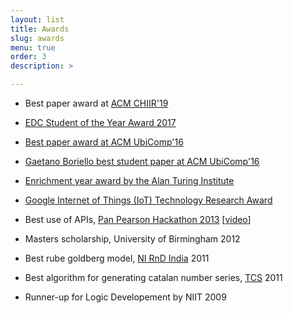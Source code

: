 ```yaml
---
layout: list
title: Awards
slug: awards
menu: true
order: 3
description: > 

---
```




* Best paper award at <A href="http://sigir.org/chiir2019/index.html">ACM CHIIR'19

* EDC Student of the Year  Award 2017

* Best paper award at <A href="http://ubicomp.org/ubicomp2016/">ACM UbiComp'16

* Gaetano Boriello best student paper at <A href="http://ubicomp.org/ubicomp2016/">ACM UbiComp'16

* Enrichment year award by the <A href="https://turing.ac.uk">Alan Turing Institute

* <A href="http://googleresearch.blogspot.co.uk/2016/02/announcing-google-internet-of-things.html">Google Internet of Things (IoT) Technology Research Award</A>

* Best use of APIs, <A HREF="http://www.genuity.co/challenges/pph2013">Pan Pearson Hackathon 2013</A> [<A HREF="https://www.youtube.com/watch?v=z4BljyWKiEA&index=7&list=PLR3oacyMBzB9ujqkNXeCIvxrW6m4kfR6R">video</A>]

* Masters scholarship, University of Birmingham 2012

* Best rube goldberg model, <A HREF="http://uk.ni.com">NI RnD India</A> 2011

* Best algorithm for generating catalan number series, <A HREF="http://www.tcs.com/Pages/default.aspx">TCS</A> 2011

* Runner-up for Logic Developement by NIIT 2009

